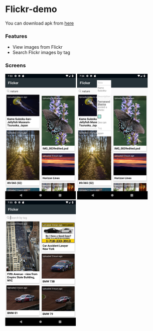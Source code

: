 # Flickr-demo

You can download apk from [here](https://github.com/IamAKX/Flickr-demo/blob/master/app/release/flickr-demo.apk?raw=true)

### Features
- View images from Flickr
- Search Flickr images by tag


### Screens

<img src="https://github.com/IamAKX/Flickr-demo/blob/master/screenshots/1.png?raw=true" width="225" height="400" />    <img src="https://github.com/IamAKX/Flickr-demo/blob/master/screenshots/2.png?raw=true" width="225" height="400" />    <img src="https://github.com/IamAKX/Flickr-demo/blob/master/screenshots/3.png?raw=true" width="225" height="400" />
